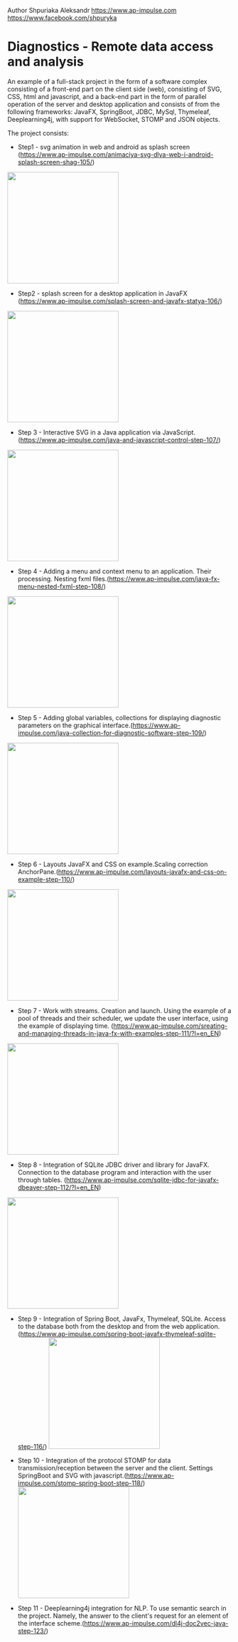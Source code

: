 Author Shpuriaka Aleksandr  https://www.ap-impulse.com
https://www.facebook.com/shpuryka
# Diagnostics - Remote data access and analysis

An example of a full-stack project in the form of a software complex consisting of a front-end part on the client side (web), consisting of SVG, CSS, html and javascript, and a back-end part in the form of parallel operation of the server and desktop application and consists of from the following frameworks: JavaFX, SpringBoot, JDBC, MySql, Thymeleaf, Deeplearning4j, with support for WebSocket, STOMP and JSON objects.

The project consists:
  - Step1 - svg animation in web and android as splash screen (https://www.ap-impulse.com/animaciya-svg-dlya-web-i-android-splash-screen-shag-105/)
<img src="https://www.ap-impulse.com/wp-content/uploads/2021/11/android_switch_string.svg" width="250">

  - Step2 - splash screen for a desktop application in JavaFX (https://www.ap-impulse.com/splash-screen-and-javafx-statya-106/)
<img src="https://www.ap-impulse.com/wp-content/uploads/2021/12/splash.jpg" width="250">

  - Step 3 - Interactive SVG in a Java application via JavaScript.(https://www.ap-impulse.com/java-and-javascript-control-step-107/)
<img src="https://www.ap-impulse.com/wp-content/uploads/2022/01/ApplicationJavaFX.gif" width="250">
 
  - Step 4 - Adding a menu and context menu to an application. Their processing. Nesting fxml files.(https://www.ap-impulse.com/java-fx-menu-nested-fxml-step-108/)
<img src="https://www.ap-impulse.com/wp-content/uploads/2022/02/Menu.jpg" width="250"> 
 
  - Step 5 - Adding global variables, collections for displaying diagnostic parameters on the graphical interface.(https://www.ap-impulse.com/java-collection-for-diagnostic-software-step-109/) 
<img src="https://www.ap-impulse.com/wp-content/uploads/2022/02/programdiagnostic.gif" width="250"> 

  - Step 6 - Layouts JavaFX and CSS on example.Scaling correction AnchorPane.(https://www.ap-impulse.com/layouts-javafx-and-css-on-example-step-110/)
  <img src="https://www.ap-impulse.com/wp-content/uploads/2022/08/Style.png" width="250"> 
  
  - Step 7 - Work with streams. Creation and launch. Using the example of a pool of threads and their scheduler, we update the user interface, using the example of displaying time. (https://www.ap-impulse.com/sreating-and-managing-threads-in-java-fx-with-examples-step-111/?l=en_EN)
  <img src="https://www.ap-impulse.com/wp-content/uploads/2023/02/Diagnostics.jpg" width="250">
  
  - Step 8 - Integration of SQLite JDBC driver and library for JavaFX. Connection to the database program and interaction with the user through tables.  (https://www.ap-impulse.com/sqlite-jdbc-for-javafx-dbeaver-step-112/?l=en_EN)
  <img src="https://www.ap-impulse.com/wp-content/uploads/2023/03/ApplicationWithDB.jpg" width="250">

 - Step 9 - Integration of Spring Boot, JavaFx, Thymeleaf, SQLite. Access to the database both from the desktop and from the web application. (https://www.ap-impulse.com/spring-boot-javafx-thymeleaf-sqlite-step-116/)
   <img src="https://www.ap-impulse.com/wp-content/uploads/2023/10/spring_project.jpg" width="250">
   
 - Step 10 - Integration of the protocol STOMP for data transmission/reception between the server and the client. Settings SpringBoot and SVG with javascript.(https://www.ap-impulse.com/stomp-spring-boot-step-118/)
   <img src="https://www.ap-impulse.com/wp-content/uploads/2023/11/WebSocketSTOMP.png" width="250">

 - Step 11 - Deeplearning4j integration for NLP. To use semantic search in the project. Namely, the answer to the client's request for an element of the interface scheme.(https://www.ap-impulse.com/dl4j-doc2vec-java-step-123/)
   

